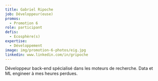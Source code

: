 ```yaml
---
title: Gabriel Ripoche
job: Développeur(euse)
promos:
  - Promotion 6
role: participant
defis:
  - Ecosphère(s)
expertise:
  - Développement
image: img/promotion-6-photos/eig.jpg
linkedin: www.linkedin.com/in/gripoche
---
```


Développeur back-end spécialisé dans les moteurs de recherche. Data et ML engineer à mes heures perdues.
